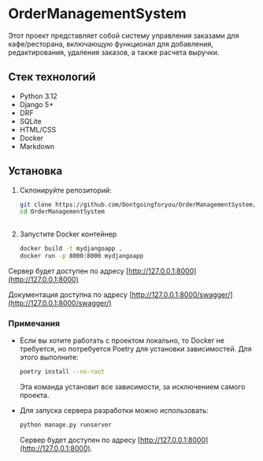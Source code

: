 # OrderManagementSystem

Этот проект представляет собой систему управления заказами для кафе/ресторана, включающую функционал для добавления, редактирования, удаления заказов, а также расчета выручки.

## Стек технологий

- Python 3.12
- Django 5+
- DRF
- SQLite
- HTML/CSS
- Docker
- Markdown

## Установка

1. Склонируйте репозиторий:

   ```bash
   git clone https://github.com/Dontgoingforyou/OrderManagementSystem.git
   cd OrderManagementSystem
 
2. Запустите Docker контейнер

    ```bash
   docker build -t mydjangoapp .
   docker run -p 8000:8000 mydjangoapp

Сервер будет доступен по адресу [http://127.0.0.1:8000](http://127.0.0.1:8000)

Документация доступна по адресу [http://127.0.0.1:8000/swagger/](http://127.0.0.1:8000/swagger/)


### Примечания

- Если вы хотите работать с проектом локально, то Docker не требуется, но потребуется Poetry для установки зависимостей. Для этого выполните:
  
    ```bash
    poetry install --no-root
    ```

    Эта команда установит все зависимости, за исключением самого проекта.

- Для запуска сервера разработки можно использовать:
  
    ```bash
    python manage.py runserver
    ```

    Сервер будет доступен по адресу [http://127.0.0.1:8000](http://127.0.0.1:8000).